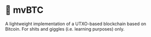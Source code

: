 # 🧪 mvBTC

A lightweight implementation of a UTXO-based blockchain based on Bitcoin. For shits and giggles (i.e. learning purposes) only.
